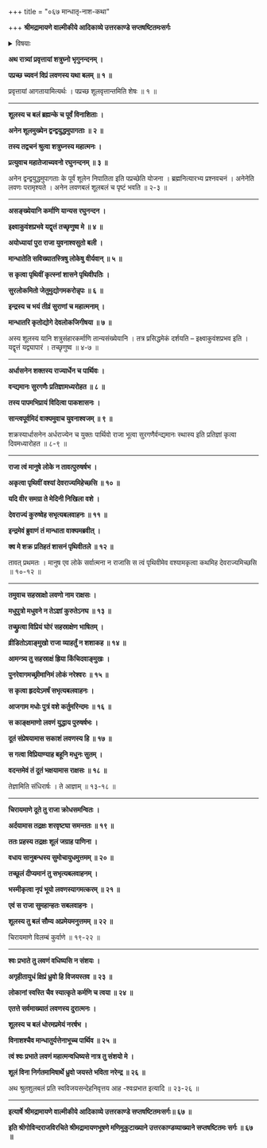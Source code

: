 +++
title = "०६७ मान्धातृ-नाश-कथा"

+++
**श्रीमद्रामायणे वाल्मीकीये आदिकाव्ये उत्तरकाण्डे सप्तषष्टितमःसर्गः**


<details><summary>विषयाः</summary>

शत्रुघ्नेन च्यवनं प्रति लवण-तच्-छूल-शक्ति-प्रश्नः।  
इन्द्रेण निजार्धासनाकाङ्क्षिणं मांधातारं प्रति  
भुवि लवणासुराजेतृतया तद्-अनर्हत्वोक्त्या  
तेन लवणासुरम् एत्य युद्ध-प्रवर्तनम् ॥ २ ॥  
लवण-निसृष्टेन शूलेन  
स-सैन्य--मांधातृ-भस्मीकरण-पूर्वकं  
पुनर् लवण-करं प्रत्यागमनम् ॥ ३ ॥  
च्यवनेनैवं शूल-शक्ति-वर्णन-पूर्वकं  
शत्रु-घ्नं प्रति  
शूल-शून्यता-समये तेन सह युद्ध-विधानम् ॥ ४ ॥
</details>


**अथ रात्र्यां प्रवृत्तायां शत्रुघ्नो भृगुनन्दनम् ।**

**पप्रच्छ च्यवनं विप्रं लवणस्य यथा बलम् ॥ १ ॥**

प्रवृत्तायां आगतायामित्यर्थः । पप्रच्छ शूलवृत्तान्तमिति शेषः ॥ १ ॥

****

**शूलस्य च बलं ब्रह्मन्के च पूर्वं विनाशिताः ।**

**अनेन शूलमुख्येन द्वन्द्वयुद्धमुपागताः ॥ २ ॥**

**तस्य तद्वचनं श्रुत्वा शत्रुघ्नस्य महात्मनः ।**

**प्रत्युवाच महातेजाच्यवनो रघुनन्दनम् ॥ ३ ॥**

अनेन द्वन्द्वयुद्धमुपागताः के पूर्वं शूलेन निपातिता इति पप्रच्छेति योजना । ब्रह्मनित्यारभ्य प्रश्नवचनं । अनेनेति लवणः परामृश्यते । अनेन लवणबलं शूलबलं च पृष्टं भवति ॥ २-३ ॥

****

**असङ्ख्येयानि कर्माणि यान्यस रघुनन्दन ।**

**इक्ष्वाकुवंशप्रभवे यद्वृत्तं तच्छृणुष्व मे ॥ ४ ॥**

**अयोध्यायां पुरा राजा युवनाश्वसुतो बली ।**

**मान्धातेति सविख्यातस्त्रिषु लोकेषु वीर्यवान् ॥ ५ ॥**

**स कृत्वा पृथिवीं कृत्स्नां शासने पृथिवीपतिः ।**

**सुरलोकमितो जेतुमुद्योगमकरोन्नृपः ॥ ६ ॥**

**इन्द्रस्य च भयं तीव्रं सुराणां च महात्मनाम् ।**

**मान्धातरि कृतोद्योगे देवलोकजिगीषया ॥ ७ ॥**

अस्य शूलस्य यानि शत्रुसंहारकर्माणि तान्यसंख्येयानि । तत्र प्रसिद्धमेकं दर्शयति – इक्ष्वाकुवंशप्रभव इति । यद्वृत्तं यद्व्यापारं । तच्छृणुष्व ॥ ४-७ ॥

****

**अर्धासनेन शक्तस्य राज्यार्धेन च पार्थिवः ।**

**वन्द्यमानः सुरगणैः प्रतिज्ञामध्यरोहत ॥ ८ ॥**

**तस्य पापमभिप्रायं विदित्वा पाकशासनः ।**

**सान्त्वपूर्वमिदं वाक्यमुवाच युवनाश्वजम् ॥ ९ ॥**

शक्रस्यार्धासनेन अर्धराज्येन च युक्तः पार्थिवो राजा भूत्वा सुरगणैर्वन्द्यमानः स्थास्य इति प्रतिज्ञां कृत्वा दिवमध्यारोहत ॥ ८-९ ॥

****

**राजा त्वं मानुषे लोके न तावत्पुरुषर्षभ ।**

**अकृत्वा पृथिवीं वश्यां देवराज्यमिहेच्छसि ॥ १० ॥**

**यदि वीर समग्रा ते मेदिनी निखिला वशे ।**

**देवराज्यं कुरुष्वेह सभृत्यबलवाहनः ॥ ११ ॥**

**इन्द्रमेवं ब्रुवाणं तं मान्धाता वाक्यमब्रवीत् ।**

**क्व मे शक्र प्रतिहतं शासनं पृथिवीतले ॥ १२ ॥**

तावत् प्रथमतः । मानुष एव लोके सर्वात्मना न राजासि स त्वं पृथिवीमेव वश्यामकृत्वा कथमिह देवराज्यमिच्छसि ॥ १०-१२ ॥

****

**तमुवाच सहस्राक्षो लवणो नाम राक्षसः ।**

**मधुपुत्रो मधुवने न तेऽज्ञां कुरुतेऽनघ ॥ १३ ॥**

**तच्छ्रुत्वा विप्रियं घोरं सहस्राक्षेण भाषितम् ।**

**व्रीडितोऽवाङ्मुखो राजा व्याहर्तुं न शशाकह ॥ १४ ॥**

**आमन्त्र्य तु सहस्राक्षं ह्रिया किंचिदवाङ्मुखः ।**

**पुनरेवागमच्छ्रीमानिमं लोकं नरेश्वरः ॥ १५ ॥**

**स कृत्वा हृदयेऽमर्षं सभृत्यबलवाहनः ।**

**आजगाम मधोः पुत्रं वशे कर्तुमरिन्दमः ॥ १६ ॥**

**स काङ्क्षमाणो लवणं युद्धाय पुरुषर्षभः ।**

**दूतं संप्रेषयामास सकाशं लवणस्य हि ॥ १७ ॥**

**स गत्वा विप्रियाण्याह बहूनि मधुनः सुतम् ।**

**वदन्तमेवं तं दूतं भक्षयामास राक्षसः ॥ १८ ॥**

तेज्ञामिति संधिरार्षः । ते आज्ञाम् ॥ १३-१८ ॥

****

**चिरायमाणे दूते तु राजा क्रोधसमन्वितः ।**

**अर्दयामास तद्रक्षः शरवृष्ट्या समन्ततः ॥ १९ ॥**

**ततः प्रहस्य तद्रक्षः शूलं जग्राह पाणिना ।**

**वधाय सानुबन्धस्य सुमोचायुधमुत्तमम् ॥ २० ॥**

**तच्छूलं दीप्यमानं तु सभृत्यबलवाहनम् ।**

**भस्मीकृत्वा नृपं भूयो लवणस्यागमत्करम् ॥ २१ ॥**

**एवं स राजा सुमहान्हतः सबलवाहनः ।**

**शूलस्य तु बलं सौम्य अप्रमेयमनुत्तमम् ॥ २२ ॥**

चिरायमाणे विलम्बं कुर्वाणे ॥ १९-२२ ॥

****

**श्वः प्रभाते तु लवणं वधिष्यसि न संशयः ।**

**अगृहीतायुधं क्षिप्रं ध्रुवो हि विजयस्तव ॥ २३ ॥**

**लोकानां स्वस्ति चैव स्यात्कृते कर्मणि च त्वया ॥ २४ ॥**

**एतत्ते सर्वमाख्यातं लवणस्य दुरात्मनः ।**

**शूलस्य च बलं धोरमप्रमेयं नरर्षभ ।**

**विनाशश्चैव मान्धातुर्यत्तेनाभूच्च पार्थिव ॥ २५ ॥**

**त्वं श्वः प्रभाते लवणं महात्मन्वधिष्यसे नात्र तु संशयो मे ।**

**शूलं विना निर्गतमामिषार्थे ध्रुवो जयस्ते भविता नरेन्द्र ॥ २६ ॥**

अथ श्रुतशुलबलं प्रति स्वविजयसन्देहनिवृत्तय आह -श्वःप्रभात इत्यादि ॥ २३-२६ ॥

****

**इत्यार्षे श्रीमद्रामायणे वाल्मीकीये आदिकाव्ये उत्तरकाण्डे सप्तषष्टितमःसर्गः॥ ६७ ॥**

**इति श्रीगोविन्दराजविरचिते श्रीमद्रामायणभूषणे मणिमुकुटाख्याने उत्तरकाण्डव्याख्याने सप्तषष्टितमः सर्गः ॥ ६७ ॥**
